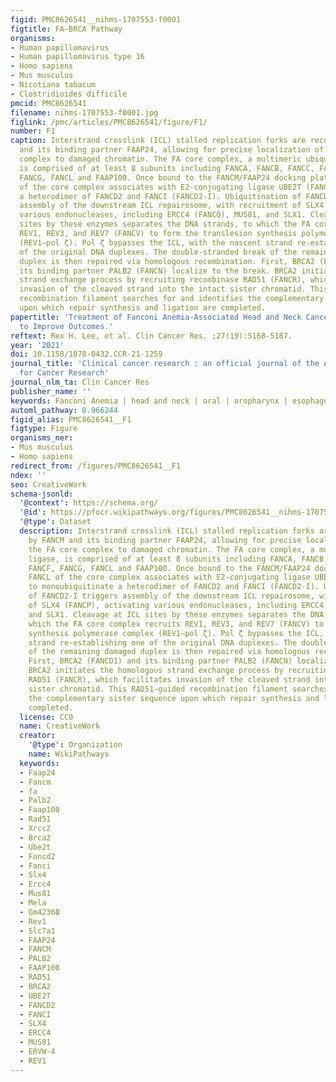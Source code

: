 ```yaml
---
figid: PMC8626541__nihms-1707553-f0001
figtitle: FA-BRCA Pathway
organisms:
- Human papillomavirus
- Human papillomavirus type 16
- Homo sapiens
- Mus musculus
- Nicotiana tabacum
- Clostridioides difficile
pmcid: PMC8626541
filename: nihms-1707553-f0001.jpg
figlink: /pmc/articles/PMC8626541/figure/F1/
number: F1
caption: Interstrand crosslink (ICL) stalled replication forks are recognized by FANCM
  and its binding partner FAAP24, allowing for precise localization of the FA core
  complex to damaged chromatin. The FA core complex, a multimeric ubiquitin ligase,
  is comprised of at least 8 subunits including FANCA, FANCB, FANCC, FANCE, FANCF,
  FANCG, FANCL and FAAP100. Once bound to the FANCM/FAAP24 docking platform, FANCL
  of the core complex associates with E2-conjugating ligase UBE2T (FANCT) to monoubiquitinate
  a heterodimer of FANCD2 and FANCI (FANCD2-I). Ubiquitination of FANCD2-I triggers
  assembly of the downstream ICL repairosome, with recruitment of SLX4 (FANCP), activating
  various endonucleases, including ERCC4 (FANCQ), MUS81, and SLX1. Cleavage at ICL
  sites by these enzymes separates the DNA strands, to which the FA core complex recruits
  REV1, REV3, and REV7 (FANCV) to form the translesion synthesis polymerase complex
  (REV1–pol ζ). Pol ζ bypasses the ICL, with the nascent strand re-establishing one
  of the original DNA duplexes. The double-stranded break of the remaining damaged
  duplex is then repaired via homologous recombination. First, BRCA2 (FANCD1) and
  its binding partner PALB2 (FANCN) localize to the break. BRCA2 initiates the homologous
  strand exchange process by recruiting recombinase RAD51 (FANCR), which facilitates
  invasion of the cleaved strand into the intact sister chromatid. This RAD51-guided
  recombination filament searches for and identifies the complementary sister sequence
  upon which repair synthesis and ligation are completed.
papertitle: 'Treatment of Fanconi Anemia-Associated Head and Neck Cancer: Opportunities
  to Improve Outcomes.'
reftext: Rex H. Lee, et al. Clin Cancer Res. ;27(19):5168-5187.
year: '2021'
doi: 10.1158/1078-0432.CCR-21-1259
journal_title: 'Clinical cancer research : an official journal of the American Association
  for Cancer Research'
journal_nlm_ta: Clin Cancer Res
publisher_name: ''
keywords: Fanconi Anemia | head and neck | oral | oropharynx | esophageal | HNSCC
automl_pathway: 0.966244
figid_alias: PMC8626541__F1
figtype: Figure
organisms_ner:
- Mus musculus
- Homo sapiens
redirect_from: /figures/PMC8626541__F1
ndex: ''
seo: CreativeWork
schema-jsonld:
  '@context': https://schema.org/
  '@id': https://pfocr.wikipathways.org/figures/PMC8626541__nihms-1707553-f0001.html
  '@type': Dataset
  description: Interstrand crosslink (ICL) stalled replication forks are recognized
    by FANCM and its binding partner FAAP24, allowing for precise localization of
    the FA core complex to damaged chromatin. The FA core complex, a multimeric ubiquitin
    ligase, is comprised of at least 8 subunits including FANCA, FANCB, FANCC, FANCE,
    FANCF, FANCG, FANCL and FAAP100. Once bound to the FANCM/FAAP24 docking platform,
    FANCL of the core complex associates with E2-conjugating ligase UBE2T (FANCT)
    to monoubiquitinate a heterodimer of FANCD2 and FANCI (FANCD2-I). Ubiquitination
    of FANCD2-I triggers assembly of the downstream ICL repairosome, with recruitment
    of SLX4 (FANCP), activating various endonucleases, including ERCC4 (FANCQ), MUS81,
    and SLX1. Cleavage at ICL sites by these enzymes separates the DNA strands, to
    which the FA core complex recruits REV1, REV3, and REV7 (FANCV) to form the translesion
    synthesis polymerase complex (REV1–pol ζ). Pol ζ bypasses the ICL, with the nascent
    strand re-establishing one of the original DNA duplexes. The double-stranded break
    of the remaining damaged duplex is then repaired via homologous recombination.
    First, BRCA2 (FANCD1) and its binding partner PALB2 (FANCN) localize to the break.
    BRCA2 initiates the homologous strand exchange process by recruiting recombinase
    RAD51 (FANCR), which facilitates invasion of the cleaved strand into the intact
    sister chromatid. This RAD51-guided recombination filament searches for and identifies
    the complementary sister sequence upon which repair synthesis and ligation are
    completed.
  license: CC0
  name: CreativeWork
  creator:
    '@type': Organization
    name: WikiPathways
  keywords:
  - Faap24
  - Fancm
  - fa
  - Palb2
  - Faap100
  - Rad51
  - Xrcc2
  - Brca2
  - Ube2t
  - Fancd2
  - Fanci
  - Slx4
  - Ercc4
  - Mus81
  - Mela
  - Gm42368
  - Rev1
  - Slc7a1
  - FAAP24
  - FANCM
  - PALB2
  - FAAP100
  - RAD51
  - BRCA2
  - UBE2T
  - FANCD2
  - FANCI
  - SLX4
  - ERCC4
  - MUS81
  - ERVW-4
  - REV1
---
```

